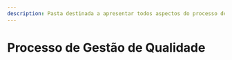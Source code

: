 ```yaml
---
description: Pasta destinada a apresentar todos aspectos do processo de gestão de qualidade
---
```


# Processo de Gestão de Qualidade



